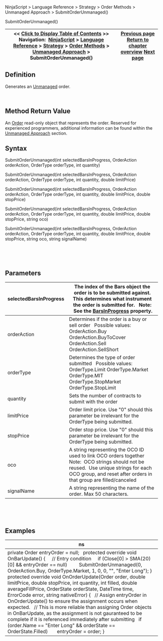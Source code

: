 ﻿


NinjaScript \> Language Reference \> Strategy \> Order Methods \> Unmanaged Approach \> SubmitOrderUnmanaged()






















SubmitOrderUnmanaged()







| \<\< [Click to Display Table of Contents](submitorderunmanaged.md) \>\> **Navigation:**     [NinjaScript](ninjascript-1.md) \> [Language Reference](language_reference_wip-1.md) \> [Strategy](strategy-1.md) \> [Order Methods](order_methods-1.md) \> [Unmanaged Approach](unmanaged_approach-1.md) \> SubmitOrderUnmanaged() | [Previous page](isunmanaged-1.md) [Return to chapter overview](unmanaged_approach-1.md) [Next page](orderfillresolution-1.md) |
| --- | --- |











## Definition


Generates an [Unmanaged](isunmanaged-1.md) order.


 


## Method Return Value


An [Order](order-1.md) read\-only object that represents the order. Reserved for experienced programmers, additional information can be found within the [Unmanaged Approach](unmanaged_approach-1.md) section.


## 


## Syntax


SubmitOrderUnmanaged(int selectedBarsInProgress, OrderAction orderAction, OrderType orderType, int quantity)  

SubmitOrderUnmanaged(int selectedBarsInProgress, OrderAction orderAction, OrderType orderType, int quantity, double limitPrice)  

SubmitOrderUnmanaged(int selectedBarsInProgress, OrderAction orderAction, OrderType orderType, int quantity, double limitPrice, double stopPrice)  

SubmitOrderUnmanaged(int selectedBarsInProgress, OrderAction orderAction, OrderType orderType, int quantity, double limitPrice, double stopPrice, string oco)  

SubmitOrderUnmanaged(int selectedBarsInProgress, OrderAction orderAction, OrderType orderType, int quantity, double limitPrice, double stopPrice, string oco, string signalName)


 


 


## Parameters




| selectedBarsInProgress | The index of the Bars object the order is to be submitted against. This determines what instrument the order is submitted for.   Note:  See the [BarsInProgress](barsinprogress-1.md) property. |
| --- | --- |
| orderAction | Determines if the order is a buy or sell order   Possible values:   OrderAction.Buy OrderAction.BuyToCover OrderAction.Sell OrderAction.SellShort |
| orderType | Determines the type of order submitted    Possible values:   OrderType.Limit OrderType.Market OrderType.MIT OrderType.StopMarket OrderType.StopLimit |
| quantity | Sets the number of contracts to submit with the order |
| limitPrice | Order limit price. Use "0" should this parameter be irrelevant for the OrderType being submitted. |
| stopPrice | Order stop price. Use "0" should this parameter be irrelevant for the OrderType being submitted. |
| oco | A string representing the OCO ID used to link OCO orders together    Note:  OCO strings should not be reused.  Use unique strings for each OCO group, and reset after orders in that group are filled/canceled |
| signalName | A string representing the name of the order. Max 50 characters. |



 


 


## Examples




| ns |
| --- |
| private Order entryOrder \= null;   protected override void OnBarUpdate() {      // Entry condition      if (Close\[0] \> SMA(20)\[0] \&\& entryOrder \=\= null)          SubmitOrderUnmanaged(0, OrderAction.Buy, OrderType.Market, 1, 0, 0, "", "Enter Long"); }   protected override void OnOrderUpdate(Order order, double limitPrice, double stopPrice, int quantity, int filled, double averageFillPrice, OrderState orderState, DateTime time, ErrorCode error, string nativeError) {    // Assign entryOrder in OnOrderUpdate() to ensure the assignment occurs when expected.    // This is more reliable than assigning Order objects in OnBarUpdate, as the assignment is not gauranteed to be complete if it is referenced immediately after submitting    if (order.Name \=\= "Enter Long" \&\& orderState \=\= OrderState.Filled)        entryOrder \= order; } |









